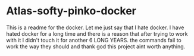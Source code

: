 # Atlas-softy-pinko-docker
This is a readme for the docker. Let me just say that I hate docker. I have hated docker for a long time and there is a reason that after trying to work with it I didn't touch it for another 6 LONG YEARS. the commands fail to work the way they should and thank god this project aint worth anything.
